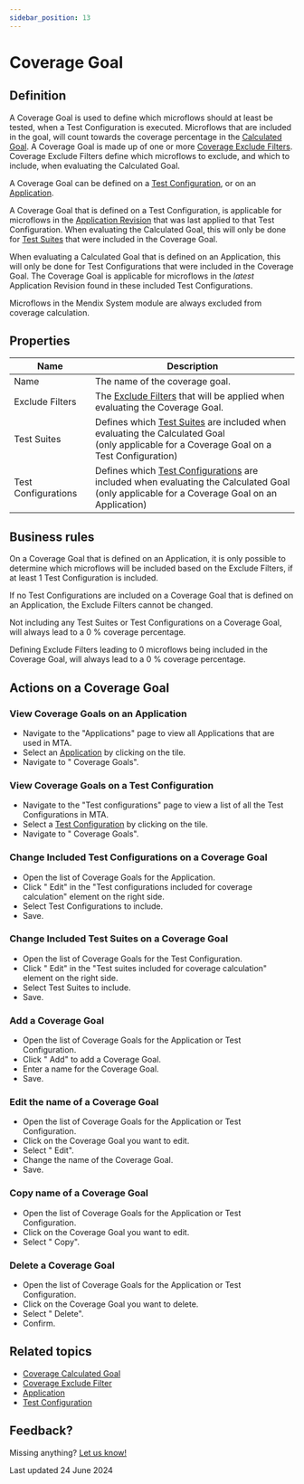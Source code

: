 ```yaml
---
sidebar_position: 13
---
```


# Coverage Goal

## Definition

A Coverage Goal is used to define which microflows should at least be tested, when a Test Configuration is executed. Microflows that are included in the goal, will count towards the coverage percentage in the [Calculated Goal](coverage-calculated-goal). A Coverage Goal is made up of one or more [Coverage Exclude Filters](coverage-exclude-filter). Coverage Exclude Filters define which microflows to exclude, and which to include, when evaluating the Calculated Goal.

A Coverage Goal can be defined on a [Test Configuration](test-configuration), or on an [Application](application).

A Coverage Goal that is defined on a Test Configuration, is applicable for microflows in the [Application Revision](application-revision) that was last applied to that Test Configuration. When evaluating the Calculated Goal, this will only be done for [Test Suites](test-suite) that were included in the Coverage Goal.

When evaluating a Calculated Goal that is defined on an Application, this will only be done for Test Configurations that were included in the Coverage Goal. The Coverage Goal is applicable for microflows in the *latest* Application Revision found in these included Test Configurations.

Microflows in the Mendix System module are always excluded from coverage calculation.

## Properties
| Name                | Description                                                                                                                                                           |
| ------------------- | --------------------------------------------------------------------------------------------------------------------------------------------------------------------- |
| Name                | The name of the coverage goal.                                                                                                                                        |
| Exclude Filters     | The [Exclude Filters](coverage-exclude-filter) that will be applied when evaluating the Coverage Goal.                                                                |
| Test Suites         | Defines which [Test Suites](test-suite) are included when evaluating the Calculated Goal<br/> (only applicable for a Coverage Goal on a Test Configuration)           |
| Test Configurations | Defines which [Test Configurations](test-configuration) are included when evaluating the Calculated Goal<br/> (only applicable for a Coverage Goal on an Application) |

## Business rules

On a Coverage Goal that is defined on an Application, it is only possible to determine which microflows will be included based on the Exclude Filters, if at least 1 Test Configuration is included. 

If no Test Configurations are included on a Coverage Goal that is defined on an Application, the Exclude Filters cannot be changed.

Not including any Test Suites or Test Configurations on a Coverage Goal, will always lead to a 0 % coverage percentage.

Defining Exclude Filters leading to 0 microflows being included in the Coverage Goal, will always lead to a 0 % coverage percentage.

## Actions on a Coverage Goal

### View Coverage Goals on an Application
- Navigate to the "Applications" page to view all Applications that are used in MTA.
- Select an [Application](application) by clicking on the tile.
- Navigate to "<i class="fal fa-umbrella"></i> Coverage Goals".

### View Coverage Goals on a Test Configuration
- Navigate to the "Test configurations" page to view a list of all the Test Configurations in MTA.
- Select a [Test Configuration](test-configuration) by clicking on the tile.
- Navigate to "<i class="fal fa-umbrella"></i> Coverage Goals".

### Change Included Test Configurations on a Coverage Goal
- Open the list of Coverage Goals for the Application.
- Click "<i class="fas fa-pencil"></i> Edit" in the "Test configurations included for coverage calculation" element on the right side.
- Select Test Configurations to include.
- Save.

### Change Included Test Suites on a Coverage Goal
- Open the list of Coverage Goals for the Test Configuration.
- Click "<i class="fas fa-pencil"></i> Edit" in the "Test suites included for coverage calculation" element on the right side.
- Select Test Suites to include.
- Save.

### Add a Coverage Goal
- Open the list of Coverage Goals for the Application or Test Configuration.
- Click "<i class="fal fa-plus-circle"></i> Add" to add a Coverage Goal.
- Enter a name for the Coverage Goal.
- Save.

### Edit the name of a Coverage Goal
- Open the list of Coverage Goals for the Application or Test Configuration.
- Click <i class="fas fa-ellipsis"></i> on the Coverage Goal you want to edit.
- Select "<i class="fas fa-pencil"></i> Edit".
- Change the name of the Coverage Goal.
- Save.

### Copy name of a Coverage Goal
- Open the list of Coverage Goals for the Application or Test Configuration.
- Click <i class="fas fa-ellipsis"></i> on the Coverage Goal you want to edit.
- Select "<i class="fal fa-copy"></i> Copy".

### Delete a Coverage Goal
- Open the list of Coverage Goals for the Application or Test Configuration.
- Click <i class="fas fa-ellipsis"></i> on the Coverage Goal you want to delete.
- Select "<i class="fas fa-trash-alt"></i> Delete".
- Confirm.

## Related topics
- [Coverage Calculated Goal](coverage-calculated-goal)
- [Coverage Exclude Filter](coverage-exclude-filter)
- [Application](application)
- [Test Configuration](test-configuration)

## Feedback?
Missing anything? [Let us know!](mailto:support@menditect.com)

Last updated 24 June 2024